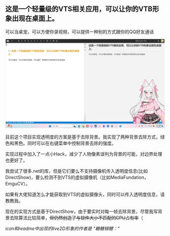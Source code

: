 
## 这是一个轻量级的VTS相关应用，可以让你的VTB形象出现在桌面上。

  

可以当桌宠，可以方便你录视频，可以提供一种别的方式跟你的QQ好友通话

![](Image/show1.png)

  

目前这个项目实现透明度的方案是基于去除背景。我实现了两种背景去除方式，绿色和黑色。同时可以在右键菜单中控制背景去除的强度。

实现过程中加入了一点小Hack，减少了人物像素误判为背景的可能，对边界处理也更好了。

  

我尝试了很多.net的库，但是它们要么不支持摄像机传入透明度信息(比如DirectShow)，要么检测不到VTS的虚拟摄像机（比如MediaFundation，EmguCV）。

如果有大佬知道怎么才能获取到VTS的虚拟摄像头，同时可以传入透明度信息，请教教我。

  

现在的实现方式是基于DirectShow，由于要实时对每一帧去除背景，尽管我写背景去除算法比较简单，~~但仍然创造了与软件大小不匹配的CPU占有率~~（

  

*icon和readme中出现的live2D形象的作者是 “糖糖锦鲤：”*